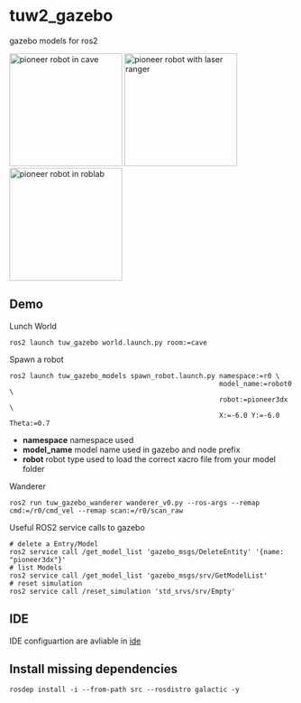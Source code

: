 # tuw2_gazebo
gazebo models for ros2

<img src="tuw_gazebo/res/pioneer_in_cave.png" alt="pioneer robot in cave" height="200px" /> <img src="tuw_gazebo/res/pioneer.png" alt="pioneer robot with laser ranger" height="200px" />  <img src="tuw_gazebo/res/pioneer_in_roblab.png" alt="pioneer robot in roblab" height="200px" />

## Demo
Lunch World
```
ros2 launch tuw_gazebo world.launch.py room:=cave
```
Spawn a robot
```
ros2 launch tuw_gazebo_models spawn_robot.launch.py namespace:=r0 \
                                                    model_name:=robot0 \
                                                    robot:=pioneer3dx \
                                                    X:=-6.0 Y:=-6.0 Theta:=0.7
```
* __namespace__ namespace used
* __model_name__ model name used in gazebo and node prefix
* __robot__ robot type used to load the correct xacro file from your model folder

Wanderer
```
ros2 run tuw_gazebo_wanderer wanderer_v0.py --ros-args --remap cmd:=/r0/cmd_vel --remap scan:=/r0/scan_raw
```
Useful ROS2 service calls to gazebo
```
# delete a Entry/Model
ros2 service call /get_model_list 'gazebo_msgs/DeleteEntity' '{name: "pioneer3dx"}'
# list Models
ros2 service call /get_model_list 'gazebo_msgs/srv/GetModelList' 
# reset simulation
ros2 service call /reset_simulation 'std_srvs/srv/Empty'
```
## IDE
IDE configuartion are avliable in [ide](ide)

## Install missing dependencies
`rosdep install -i --from-path src --rosdistro galactic -y`
